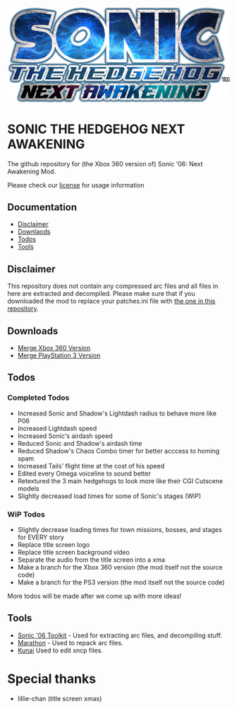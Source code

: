 ![](art/modlogo.png)
# SONIC THE HEDGEHOG NEXT AWAKENING
The github repository for (the Xbox 360 version of) Sonic '06: Next Awakening Mod.

Please check our [license](LICENSE) for usage information
## Documentation
- [Disclaimer](#disclaimer)
- [Downlaods](#downloads)
- [Todos](#todos)
- [Tools](#tools)

## Disclaimer
This repository does not contain any compressed arc files and all files in here are extracted and decompiled.
Please make sure that if you downloaded the mod to replace your patches.ini file with [the one in this repository](patches.ini).

## Downloads
- [Merge Xbox 360 Version](https://github.com/PixelBlitzBOI/NextAwakening-Mod_Source/tree/xenon)
- [Merge PlayStation 3 Version](https://github.com/PixelBlitzBOI/NextAwakening-Mod_Source/tree/xps3)

## Todos
### Completed Todos
- Increased Sonic and Shadow's Lightdash radius to behave more like P06
- Increased Lightdash speed
- Increased Sonic's airdash speed
- Reduced Sonic and Shadow's airdash time
- Reduced Shadow's Chaos Combo timer for better acccess to homing spam
- Increased Tails' flight time at the cost of his speed
- Edited every Omega voiceline to sound better
- Retextured the 3 main hedgehogs to look more like their CGI Cutscene models
- Slightly decreased load times for some of Sonic's stages (WiP)

### WiP Todos
- Slightly decrease loading times for town missions, bosses, and stages for EVERY story
- Replace title screen logo
- Replace title screen background video
- Separate the audio from the title screen into a xma
- Make a branch for the Xbox 360 version (the mod itself not the source code)
- Make a branch for the PS3 version (the mod itself not the source code)

More todos will be made after we come up with more ideas!

## Tools
- [Sonic '06 Toolkit](https://github.com/GerbilSoft/Sonic-06-Toolkit) - Used for extracting arc files, and decompiling stuff.
- [Marathon](https://github.com/hyperbx/Marathon) - Used to repack arc files.
- [Kunai](https://github.com/NextinMono/kunai) Used to edit xncp files.

# Special thanks
- lillie-chan (title screen xmas)
